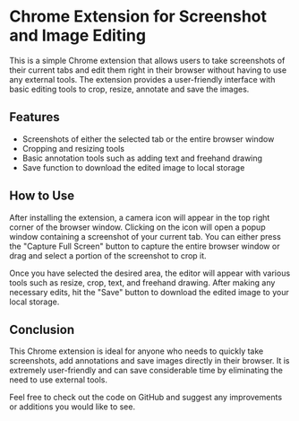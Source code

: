 # Chrome Extension for Screenshot and Image Editing

This is a simple Chrome extension that allows users to take screenshots of their current tabs and edit them right in their browser without having to use any external tools. The extension provides a user-friendly interface with basic editing tools to crop, resize, annotate and save the images.

## Features

- Screenshots of either the selected tab or the entire browser window
- Cropping and resizing tools
- Basic annotation tools such as adding text and freehand drawing
- Save function to download the edited image to local storage

## How to Use

After installing the extension, a camera icon will appear in the top right corner of the browser window. Clicking on the icon will open a popup window containing a screenshot of your current tab. You can either press the "Capture Full Screen" button to capture the entire browser window or drag and select a portion of the screenshot to crop it. 

Once you have selected the desired area, the editor will appear with various tools such as resize, crop, text, and freehand drawing. After making any necessary edits, hit the "Save" button to download the edited image to your local storage.

## Conclusion

This Chrome extension is ideal for anyone who needs to quickly take screenshots, add annotations and save images directly in their browser. It is extremely user-friendly and can save considerable time by eliminating the need to use external tools. 

Feel free to check out the code on GitHub and suggest any improvements or additions you would like to see.
